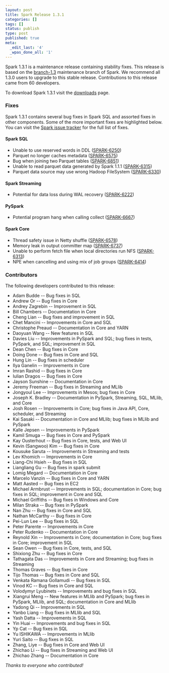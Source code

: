 ```yaml
---
layout: post
title: Spark Release 1.3.1
categories: []
tags: []
status: publish
type: post
published: true
meta:
  _edit_last: '4'
  _wpas_done_all: '1'
---
```


Spark 1.3.1 is a maintenance release containing stability fixes. This release is based on the [branch-1.3](https://github.com/apache/spark/tree/branch-1.3) maintenance branch of Spark. We recommend all 1.3.0 users to upgrade to this stable release. Contributions to this release came from 60 developers.

To download Spark 1.3.1 visit the <a href="{{site.baseurl}}/downloads.html">downloads</a> page.

### Fixes
Spark 1.3.1 contains several bug fixes in Spark SQL and assorted fixes in other components. Some of the more important fixes are highlighted below. You can visit the [Spark issue tracker](https://issues.apache.org/jira/issues/?jql=project%20%3D%20SPARK%20AND%20fixVersion%20%3D%201.3.1%20ORDER%20BY%20priority%2C%20component) for the full list of fixes.

#### Spark SQL
 * Unable to use reserved words in DDL ([SPARK-6250](http://issues.apache.org/jira/browse/SPARK-6250))
 * Parquet no longer caches metadata ([SPARK-6575](http://issues.apache.org/jira/browse/SPARK-6575)) 
 * Bug when joining two Parquet tables ([SPARK-6851](http://issues.apache.org/jira/browse/SPARK-6851))
 * Unable to read parquet data generated by Spark 1.1.1 ([SPARK-6315](http://issues.apache.org/jira/browse/SPARK-6315)) 
 * Parquet data source may use wrong Hadoop FileSystem ([SPARK-6330](http://issues.apache.org/jira/browse/SPARK-6330)) 

#### Spark Streaming
 * Potential for data loss during WAL recovery ([SPARK-6222](http://issues.apache.org/jira/browse/SPARK-6222))

#### PySpark
 * Potential program hang when calling collect ([SPARK-6667](http://issues.apache.org/jira/browse/SPARK-6667))

#### Spark Core
 * Thread safety issue in Netty shuffle ([SPARK-6578](http://issues.apache.org/jira/browse/SPARK-6578))
 * Memory leak in output committer map ([SPARK-6737](http://issues.apache.org/jira/browse/SPARK-6737))
 * Unable to perform fetch file when local directories run NFS ([SPARK-6313](http://issues.apache.org/jira/browse/SPARK-6313))
 * NPE when cancelling and using mix of job groups ([SPARK-6414](http://issues.apache.org/jira/browse/SPARK-6414))

### Contributors
The following developers contributed to this release:

 * Adam Budde -- Bug fixes in SQL
 * Andrew Or -- Bug fixes in Core
 * Andrey Zagrebin -- Improvement in SQL
 * Bill Chambers -- Documentation in Core
 * Cheng Lian -- Bug fixes and improvement in SQL
 * Chet Mancini -- Improvements in Core and SQL
 * Christophe Preaud -- Documentation in Core and YARN
 * Daoyuan Wang -- New features in SQL
 * Davies Liu -- Improvements in PySpark and SQL; bug fixes in tests, PySpark, and SQL; improvement in SQL
 * Dean Chen -- Bug fixes in Core
 * Doing Done -- Bug fixes in Core and SQL
 * Hung Lin -- Bug fixes in scheduler
 * Ilya Ganelin -- Improvements in Core
 * Imran Rashid -- Bug fixes in Core
 * Iulian Dragos -- Bug fixes in Core
 * Jayson Sunshine -- Documentation in Core
 * Jeremy Freeman -- Bug fixes in Streaming and MLlib
 * Jongyoul Lee -- Improvements in Mesos; bug fixes in Core
 * Joseph K. Bradley -- Documentation in PySpark, Streaming, SQL, MLlib, and Core
 * Josh Rosen -- Improvements in Core; bug fixes in Java API, Core, scheduler, and Streaming
 * Kai Sasaki -- Documentation in Core and MLlib; bug fixes in MLlib and PySpark
 * Kalle Jepsen -- Improvements in PySpark
 * Kamil Smuga -- Bug fixes in Core and PySpark
 * Kay Ousterhout -- Bug fixes in Core, tests, and Web UI
 * Kevin (Sangwoo) Kim -- Bug fixes in Core
 * Kousuke Saruta -- Improvements in Streaming and tests
 * Lev Khomich -- Improvements in Core
 * Liang-Chi Hsieh -- Bug fixes in SQL
 * Liangliang Gu -- Bug fixes in spark submit
 * Lomig Megard -- Documentation in Core
 * Marcelo Vanzin -- Bug fixes in Core and YARN
 * Matt Aasted -- Bug fixes in EC2
 * Michael Armbrust -- Improvements in SQL; documentation in Core; bug fixes in SQL; improvement in Core and SQL
 * Michael Griffiths -- Bug fixes in Windows and Core
 * Milan Straka -- Bug fixes in PySpark
 * Nan Zhu -- Bug fixes in Core and SQL
 * Nathan McCarthy -- Bug fixes in Core
 * Pei-Lun Lee -- Bug fixes in SQL
 * Peter Parente -- Improvements in Core
 * Peter Rudenko -- Documentation in Core
 * Reynold Xin -- Improvements in Core; documentation in Core; bug fixes in Core; improvement in SQL
 * Sean Owen -- Bug fixes in Core, tests, and SQL
 * Shixiong Zhu -- Bug fixes in Core
 * Tathagata Das -- Improvements in Core and Streaming; bug fixes in Streaming
 * Thomas Graves -- Bug fixes in Core
 * Tijo Thomas -- Bug fixes in Core and SQL
 * Venkata Ramana Gollamudi -- Bug fixes in SQL
 * Vinod KC -- Bug fixes in Core and SQL
 * Volodymyr Lyubinets -- Improvements and bug fixes in SQL
 * Xiangrui Meng -- New features in MLlib and PySpark; bug fixes in PySpark, MLlib, and SQL; documentation in Core and MLlib
 * Yadong Qi -- Improvements in SQL
 * Yanbo Liang -- Bug fixes in MLlib and SQL
 * Yash Datta -- Improvements in SQL
 * Yin Huai -- Improvements and bug fixes in SQL
 * Yp Cat -- Bug fixes in SQL
 * Yu ISHIKAWA -- Improvements in MLlib
 * Yuri Saito -- Bug fixes in SQL
 * Zhang, Liye -- Bug fixes in Core and Web UI
 * Zhichao Li -- Bug fixes in Streaming and Web UI
 * Zhichao Zhang -- Documentation in Core

_Thanks to everyone who contributed!_

